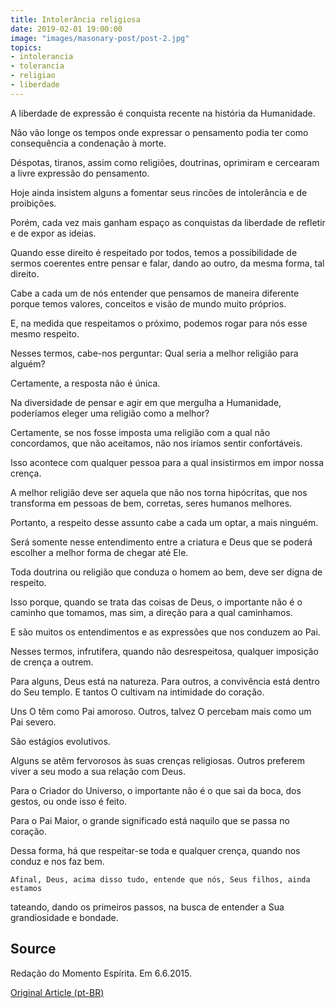 ```yaml
---
title: Intolerância religiosa
date: 2019-02-01 19:00:00
image: "images/masonary-post/post-2.jpg"
topics: 
- intolerancia
- tolerancia
- religiao
- liberdade
---
```


A liberdade de expressão é conquista recente na história da Humanidade.

Não vão longe os tempos onde expressar o pensamento podia ter como consequência
a condenação à morte.

Déspotas, tiranos, assim como religiões, doutrinas, oprimiram e cercearam a
livre expressão do pensamento.

Hoje ainda insistem alguns a fomentar seus rincões de intolerância e de
proibições.

Porém, cada vez mais ganham espaço as conquistas da liberdade de refletir e de
expor as ideias.

Quando esse direito é respeitado por todos, temos a possibilidade de sermos
coerentes entre pensar e falar, dando ao outro, da mesma forma, tal direito.

Cabe a cada um de nós entender que pensamos de maneira diferente porque temos
valores, conceitos e visão de mundo muito próprios.

E, na medida que respeitamos o próximo, podemos rogar para nós esse mesmo
respeito.

Nesses termos, cabe-nos perguntar: Qual seria a melhor religião para alguém?

Certamente, a resposta não é única.

Na diversidade de pensar e agir em que mergulha a Humanidade, poderíamos eleger
uma religião como a melhor?

Certamente, se nos fosse imposta uma religião com a qual não concordamos, que
não aceitamos, não nos iríamos sentir confortáveis.

Isso acontece com qualquer pessoa para a qual insistirmos em impor nossa
crença.

A melhor religião deve ser aquela que não nos torna hipócritas, que nos
transforma em pessoas de bem, corretas, seres humanos melhores.

Portanto, a respeito desse assunto cabe a cada um optar, a mais ninguém.

Será somente nesse entendimento entre a criatura e Deus que se poderá escolher
a melhor forma de chegar até Ele.

Toda doutrina ou religião que conduza o homem ao bem, deve ser digna de
respeito.

Isso porque, quando se trata das coisas de Deus, o importante não é o caminho
que tomamos, mas sim, a direção para a qual caminhamos.

E são muitos os entendimentos e as expressões que nos conduzem ao Pai.

Nesses termos, infrutífera, quando não desrespeitosa, qualquer imposição de
crença a outrem.

Para alguns, Deus está na natureza. Para outros, a convivência está dentro do
Seu templo. E tantos O cultivam na intimidade do coração.

Uns O têm como Pai amoroso. Outros, talvez O percebam mais como um Pai severo.

São estágios evolutivos.

Alguns se atêm fervorosos às suas crenças religiosas. Outros preferem viver a
seu modo a sua relação com Deus.

Para o Criador do Universo, o importante não é o que sai da boca, dos gestos,
ou onde isso é feito.

Para o Pai Maior, o grande significado está naquilo que se passa no coração.

Dessa forma, há que respeitar-se toda e qualquer crença, quando nos conduz e
nos faz bem.

    Afinal, Deus, acima disso tudo, entende que nós, Seus filhos, ainda estamos
tateando, dando os primeiros passos, na busca de entender a Sua grandiosidade e
                                                                       bondade.

## Source
Redação do Momento Espírita.
Em 6.6.2015.


[Original Article (pt-BR)](http://www.momento.com.br/pt/ler_texto.php?id=4484)
